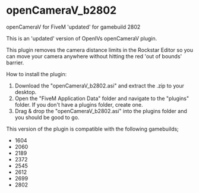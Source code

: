 # openCameraV_b2802
openCameraV for FiveM 'updated' for gamebuild 2802

This is an 'updated' version of OpenIVs openCameraV plugin.

This plugin removes the camera distance limits in the Rockstar Editor so you can move your camera anywhere without hitting the red 'out of bounds' barrier.

How to install the plugin:
1. Download the "openCameraV_b2802.asi" and extract the .zip to your desktop.
2. Open the "FiveM Application Data" folder and navigate to the "plugins" folder. If you don't have a plugins folder, create one.
3. Drag & drop the "openCameraV_b2802.asi" into the plugins folder and you should be good to go.


This version of the plugin is compatible with the following gamebuilds;
- 1604
- 2060
- 2189
- 2372
- 2545
- 2612
- 2699
- 2802
